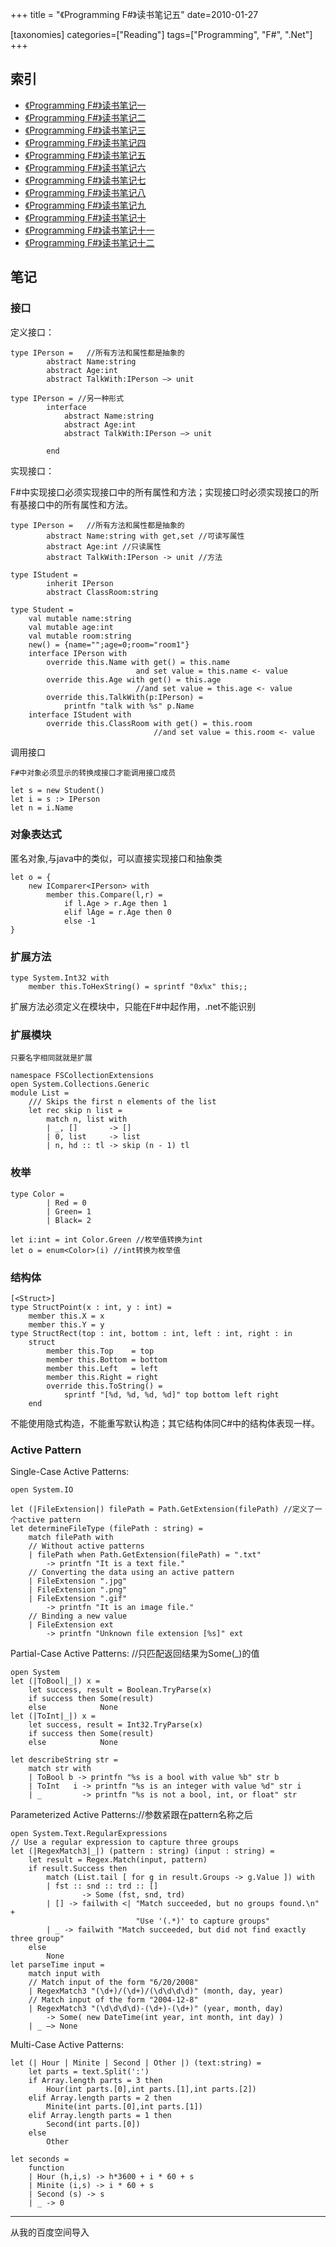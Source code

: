 +++
title = "《Programming F#》读书笔记五"
date=2010-01-27

[taxonomies]
categories=["Reading"]
tags=["Programming", "F#", ".Net"]
+++
## 索引
- [《Programming F#》读书笔记一](@/blog/life/reading/programming-fsharp/programming-fsharp-1.md)
- [《Programming F#》读书笔记二](@/blog/life/reading/programming-fsharp/programming-fsharp-2.md)
- [《Programming F#》读书笔记三](@/blog/life/reading/programming-fsharp/programming-fsharp-3.md)
- [《Programming F#》读书笔记四](@/blog/life/reading/programming-fsharp/programming-fsharp-4.md)
- [《Programming F#》读书笔记五](@/blog/life/reading/programming-fsharp/programming-fsharp-5.md)
- [《Programming F#》读书笔记六](@/blog/life/reading/programming-fsharp/programming-fsharp-6.md)
- [《Programming F#》读书笔记七](@/blog/life/reading/programming-fsharp/programming-fsharp-7.md)
- [《Programming F#》读书笔记八](@/blog/life/reading/programming-fsharp/programming-fsharp-8.md)
- [《Programming F#》读书笔记九](@/blog/life/reading/programming-fsharp/programming-fsharp-9.md)
- [《Programming F#》读书笔记十](@/blog/life/reading/programming-fsharp/programming-fsharp-10.md)
- [《Programming F#》读书笔记十一](@/blog/life/reading/programming-fsharp/programming-fsharp-11.md)
- [《Programming F#》读书笔记十二](@/blog/life/reading/programming-fsharp/programming-fsharp-12.md)

## 笔记

### 接口

定义接口：
```f#
type IPerson =   //所有方法和属性都是抽象的
        abstract Name:string
        abstract Age:int
        abstract TalkWith:IPerson –> unit

type IPerson = //另一种形式
        interface
            abstract Name:string
            abstract Age:int
            abstract TalkWith:IPerson –> unit

        end
```

实现接口：

F#中实现接口必须实现接口中的所有属性和方法；实现接口时必须实现接口的所有基接口中的所有属性和方法。
```f#
type IPerson =   //所有方法和属性都是抽象的
        abstract Name:string with get,set //可读写属性
        abstract Age:int //只读属性
        abstract TalkWith:IPerson -> unit //方法

type IStudent =
        inherit IPerson
        abstract ClassRoom:string

type Student =
    val mutable name:string
    val mutable age:int
    val mutable room:string
    new() = {name="";age=0;room="room1"}
    interface IPerson with
        override this.Name with get() = this.name
                            and set value = this.name <- value
        override this.Age with get() = this.age
                            //and set value = this.age <- value
        override this.TalkWith(p:IPerson) =
            printfn "talk with %s" p.Name
    interface IStudent with
        override this.ClassRoom with get() = this.room
                                //and set value = this.room <- value
```

调用接口

    F#中对象必须显示的转换成接口才能调用接口成员

```f#
let s = new Student()
let i = s :> IPerson
let n = i.Name
```
   
###  对象表达式

匿名对象,与java中的类似，可以直接实现接口和抽象类
```f#
let o = {
    new IComparer<IPerson> with
        member this.Compare(l,r) =
            if l.Age > r.Age then 1
            elif lAge = r.Age then 0
            else -1
}
```

### 扩展方法
```
type System.Int32 with
    member this.ToHexString() = sprintf "0x%x" this;;
```

扩展方法必须定义在模块中，只能在F#中起作用，.net不能识别

### 扩展模块

    只要名字相同就就是扩展
```f#
namespace FSCollectionExtensions
open System.Collections.Generic
module List =
    /// Skips the first n elements of the list
    let rec skip n list =
        match n, list with
        | _, []       -> []
        | 0, list     -> list
        | n, hd :: tl -> skip (n - 1) tl
```

### 枚举
```f#
type Color =
        | Red = 0
        | Green= 1
        | Black= 2

let i:int = int Color.Green //枚举值转换为int
let o = enum<Color>(i) //int转换为枚举值
```

### 结构体
```f#
[<Struct>]
type StructPoint(x : int, y : int) =
    member this.X = x
    member this.Y = y
type StructRect(top : int, bottom : int, left : int, right : in
    struct
        member this.Top    = top
        member this.Bottom = bottom
        member this.Left   = left
        member this.Right = right
        override this.ToString() =
            sprintf "[%d, %d, %d, %d]" top bottom left right
    end
```
不能使用隐式构造，不能重写默认构造；其它结构体同C#中的结构体表现一样。

### Active Pattern

Single-Case Active Patterns:
```f#
open System.IO

let (|FileExtension|) filePath = Path.GetExtension(filePath) //定义了一个active pattern
let determineFileType (filePath : string) =
    match filePath with
    // Without active patterns
    | filePath when Path.GetExtension(filePath) = ".txt"
        -> printfn "It is a text file."
    // Converting the data using an active pattern
    | FileExtension ".jpg"
    | FileExtension ".png"
    | FileExtension ".gif"
        -> printfn "It is an image file."
    // Binding a new value
    | FileExtension ext
        -> printfn "Unknown file extension [%s]" ext
```

Partial-Case Active Patterns: //只匹配返回结果为Some(_)的值
```f#
open System
let (|ToBool|_|) x =
    let success, result = Boolean.TryParse(x)
    if success then Some(result)
    else            None
let (|ToInt|_|) x =
    let success, result = Int32.TryParse(x)
    if success then Some(result)
    else            None

let describeString str =
    match str with
    | ToBool b -> printfn "%s is a bool with value %b" str b     
    | ToInt   i -> printfn "%s is an integer with value %d" str i
    | _         -> printfn "%s is not a bool, int, or float" str
```

Parameterized Active Patterns://参数紧跟在pattern名称之后
```f#
open System.Text.RegularExpressions
// Use a regular expression to capture three groups
let (|RegexMatch3|_|) (pattern : string) (input : string) =
    let result = Regex.Match(input, pattern)
    if result.Success then
        match (List.tail [ for g in result.Groups -> g.Value ]) with
        | fst :: snd :: trd :: []
                -> Some (fst, snd, trd)
        | [] -> failwith <| "Match succeeded, but no groups found.\n" +
                            "Use '(.*)' to capture groups"
        | _ -> failwith "Match succeeded, but did not find exactly three group"
    else
        None
let parseTime input =
    match input with
    // Match input of the form "6/20/2008"
    | RegexMatch3 "(\d+)/(\d+)/(\d\d\d\d)" (month, day, year)
    // Match input of the form "2004-12-8"
    | RegexMatch3 "(\d\d\d\d)-(\d+)-(\d+)" (year, month, day)
        -> Some( new DateTime(int year, int month, int day) )
    | _ –> None
```

Multi-Case Active Patterns:
```f#
let (| Hour | Minite | Second | Other |) (text:string) =
    let parts = text.Split(':')
    if Array.length parts = 3 then
        Hour(int parts.[0],int parts.[1],int parts.[2])
    elif Array.length parts = 2 then
        Minite(int parts.[0],int parts.[1])
    elif Array.length parts = 1 then
        Second(int parts.[0])
    else
        Other

let seconds =
    function
    | Hour (h,i,s) -> h*3600 + i * 60 + s
    | Minite (i,s) -> i * 60 + s
    | Second (s) -> s
    | _ -> 0
```

---
从我的百度空间导入